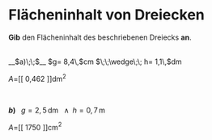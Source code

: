 <!--
version:  0.0.1

language: de


@style
input {
    text-align: center;
}

.flex-container {
    display: flex;
    flex-wrap: wrap;
    align-items: stretch;
    gap: 20px;
}

.flex-child {
    flex: 1;
    min-width: 350px;
    margin-right: 20px;
}

@media (max-width: 400px) {
    .flex-child {
        flex: 100%;
        margin-right: 0;
    }
}
@end

formula: \carry   \textcolor{red}{\scriptsize #1}
formula: \digit   \rlap{\carry{#1}}\phantom{#2}#2
formula: \permil  \text{‰}

import: https://raw.githubusercontent.com/LiaTemplates/Tikz-Jax/main/README.md

script: https://cdn.jsdelivr.net/gh/LiaTemplates/Tikz-Jax@main/dist/index.js


tags: Dreiecke, Länge, Fläche, Dezimalzahlen, Einheiten, leicht, normal, Angeben

comment: Berechne den Flächeninhalt einer dreieckigen Fläche in Dezimalzahlen. Achte auf die Einheiten.

author: Martin Lommatzsch

-->




# Flächeninhalt von Dreiecken


**Gib** den Flächeninhalt des beschriebenen Dreiecks **an**.

<br>


<section class="flex-container">

<div class="flex-child">
__$a)\;\;$__ $g= 8,4\,$cm $\;\;\wedge\;\; h= 1,1\,$dm

$A=$[[  0,462  ]]dm$^2$

<br>
</div>

<div class="flex-child">

__$b)\;\;$__ $g= 2,5\,$dm $\;\;\wedge\;\; h= 0,7\,$m

$A=$[[  1750  ]]cm$^2$



</div>

</section>





<br>
<br>
<br>
<br>
<br>